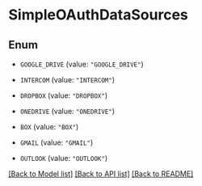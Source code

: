# SimpleOAuthDataSources

## Enum


* `GOOGLE_DRIVE` (value: `"GOOGLE_DRIVE"`)

* `INTERCOM` (value: `"INTERCOM"`)

* `DROPBOX` (value: `"DROPBOX"`)

* `ONEDRIVE` (value: `"ONEDRIVE"`)

* `BOX` (value: `"BOX"`)

* `GMAIL` (value: `"GMAIL"`)

* `OUTLOOK` (value: `"OUTLOOK"`)


[[Back to Model list]](../README.md#documentation-for-models) [[Back to API list]](../README.md#documentation-for-api-endpoints) [[Back to README]](../README.md)


